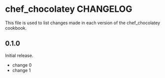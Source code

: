 # chef_chocolatey CHANGELOG

This file is used to list changes made in each version of the chef_chocolatey cookbook.

## 0.1.0

Initial release.

- change 0
- change 1
